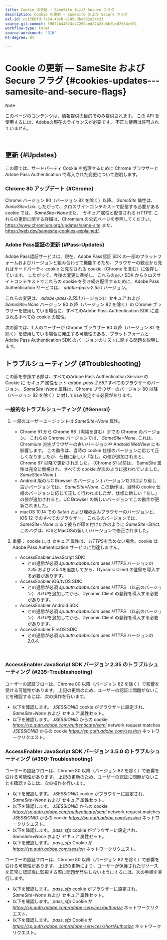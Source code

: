 ```yaml
---
title: Cookie の更新 — SameSite および Secure フラグ
description: Cookie の更新 — SameSite および Secure フラグ
exl-id: cc1f60fd-fa64-48cb-a185-dba562a54c33
source-git-commit: 59672b44074c472094ed27a23d6bfbcd7654c901
workflow-type: tm+mt
source-wordcount: '910'
ht-degree: 0%

---
```


# Cookie の更新 — SameSite および Secure フラグ {#cookies-updates---samesite-and-secure-flags}

>[!NOTE]
>
>このページのコンテンツは、情報提供の目的でのみ提供されます。 この API を使用するには、Adobeの現在のライセンスが必要です。 不正な使用は許可されていません。

</br>


## 更新 {#Updates}

この節では、サードパーティ Cookie を処理するために Chrome ブラウザーとAdobe Pass Authentication で導入された変更について説明します。



### Chrome 80 アップデート {#Chrome}

Chrome バージョン 80（バージョン 82 を除く）以降、 *SameSite* 属性は、 *SameSite=Lax*. したがって、クロスサイトコンテキストで配信する必要がある cookie では、 *SameSite=None*&#x200B;また、 *セキュア* 属性と配信される *HTTPS*. これらの更新に関する詳細は、Chromium の公式ページを参照してください。 <https://www.chromium.org/updates/same-site> また、 <https://web.dev/samesite-cookies-explained/>.


### Adobe Pass認証の更新 {#Pass-Updates}

Adobe Pass認証サービスは、現在、Adobe Pass認証 SDK の一部のプラットフォームおよびバージョンと組み合わせて機能するため、ブラウザーの観点から見ればサードパーティ cookie と見なされる cookie（Chrome を含む）に依存しています。 したがって、今後の変更に準拠し、これらの古い SDK からクロスサイトコンテキストでこれらの cookie を引き続き配信するために、Adobe Pass Authentication サービスは、 *adobe-pass-2.55.1* バージョン。

これらの変更は、 *adobe-pass-2.55.1* バージョンに *セキュア* および *SameSite=None* バージョン 80 以降（バージョン 82 を除く）の Chrome ブラウザーを使用している場合に、すべてのAdobe Pass Authentication SDK に渡されるすべての cookie の属性。

次の節では、1 人のユーザーが Chrome ブラウザー 80 以降（バージョン 82 を除く）を使用している場合に発生する可能性のある、プラットフォームとAdobe Pass Authentication SDK のバージョンのリストに関する問題を説明します。

## トラブルシューティング {#Troubleshooting}

この節を参照する際は、すべてのAdobe Pass Authentication Service の Cookie に *セキュア* 属性セット *adobe-pass-2.55.1* すべてのブラウザーのバージョン。 *SameSite=None* 属性は、Chrome ブラウザーのバージョン 80 以降（バージョン 82 を除く）に対してのみ設定する必要があります。


### 一般的なトラブルシューティング {#General}

1. 一部のユーザーエージェントは *SameSite=None* 属性。

   - Chrome 51 から Chrome 66（両端を含む）までの Chrome のバージョン。 これらの Chrome バージョンでは、 *SameSite=None*. これは、Chromium 派生ブラウザーの古いバージョンや Android WebView にも影響します。 この動作は、当時の cookie 仕様のバージョンに応じて正しくなりましたが、仕様に新しい「なし」の値が追加されると、Chrome 67 以降で更新されました。 (Chrome 51 以前は、 SameSite 属性は完全に無視され、すべての cookie が次のように扱われていました。 *SameSite=None*.)
   - Android 版の UC Browser のバージョン ( バージョン12.13.2より前 )。古いバージョンでは、 *SameSite=None*. この動作は、当時の cookie 仕様のバージョンに応じて正しく行われましたが、仕様に新しい「なし」の値が追加されると、UC Browser の新しいバージョンでこの動作が更新されました。
   - macOS 10.14 での Safari および埋め込みブラウザーのバージョンと、iOS 12 でのすべてのブラウザー。 これらのバージョンでは、 *SameSite=None* まるで彼らが印を付けたかのように *SameSite=Strict*. このバグは、iOSとMacOSの新しいバージョンで修正されました。


1. 重要： cookie には *セキュア* 属性は、 *HTTPS*&#x200B;を含めない場合、cookie はAdobe Pass Authentication サービスに到達しません。

   - AccessEnabler JavaScript SDK:
      - との通信が必須 *sp.auth.adobe.com* uses *HTTPS* バージョンの *2.35* および *3.5.0*&#x200B;を追加してから、Dynamic Client の登録を導入する必要があります。
   - AccessEnabler iOS/tvOS SDK:
      - との通信が必須 *sp.auth.adobe.com* uses *HTTPS* （以前のバージョン） *3.0.0*&#x200B;を追加してから、Dynamic Client の登録を導入する必要があります。
   - AccessEnabler Android SDK:
      - との通信が必須 *sp.auth.adobe.com* uses *HTTPS* （以前のバージョン） *3.0.0*&#x200B;を追加してから、Dynamic Client の登録を導入する必要があります。
   - AccessEnabler FireOS SDK:
      - との通信が必須 *sp.auth.adobe.com* uses *HTTPS* バージョンの *2.0.4*.

</br>

### AccessEnabler JavaScript SDK バージョン 2.35 のトラブルシューティング {#235-Troubleshooting}

ユーザーの認証フローは、Chrome 80 以降（バージョン 82 を除く）で影響を受ける可能性があります。 上記の更新のため、ユーザーの認証に問題がないことを確認するには、次の操作を行います。

- 以下を確認します。 *JSESSIONID* cookie がブラウザーに設定され、 *SameSite=None* および *セキュア* 属性セット。
- 以下を確認します。 *JSESSIONID* からの cookie *https://sp.auth.adobe.com/authenticate/saml* network request matches *JSESSIONID* からの cookie *https://sp.auth.adobe.com/session* ネットワークリクエスト。


### AccessEnabler JavaScript SDK バージョン 3.5.0 のトラブルシューティング {#350-Troubleshooting}

ユーザーの認証フローは、Chrome 80 以降（バージョン 82 を除く）で影響を受ける可能性があります。 上記の更新のため、ユーザーの認証に問題がないことを確認するには、次の操作を行います。

- 以下を確認します。 *JSESSIONID* cookie がブラウザーに設定され、 *SameSite=None* および *セキュア* 属性セット。
- 以下を確認します。 *JSESSIONID* からの cookie *https://sp.auth.adobe.com/authenticate/saml* network request matches *JSESSIONID* からの cookie *https://sp.auth.adobe.com/session* ネットワークリクエスト。
- 以下を確認します。 *pass\_sfp* cookie がブラウザーに設定され、 *SameSite=None* および *セキュア* 属性セット。
- 以下を確認します。 *pass\_sfp* Cookie が *https://sp.auth.adobe.com/session* ネットワークリクエスト。


ユーザーの認証フローは、Chrome 80 以降（バージョン 82 を除く）で影響を受ける可能性があります。 上記の更新により、ユーザーが保護されたリソースを正常に認証後に監視する際に問題が発生しないようにするには、次の手順を実行します。

- 以下を確認します。 *pass\_sfp* cookie がブラウザーに設定され、 *SameSite=None* および *セキュア* 属性セット。
- 以下を確認します。 *pass\_sfp* Cookie が *https://sp.auth.adobe.com/adobe-services/authorize* ネットワークリクエスト。
- 以下を確認します。 *pass\_sfp* Cookie が *https://sp.auth.adobe.com/adobe-services/shortAuthorize* ネットワークリクエスト。
